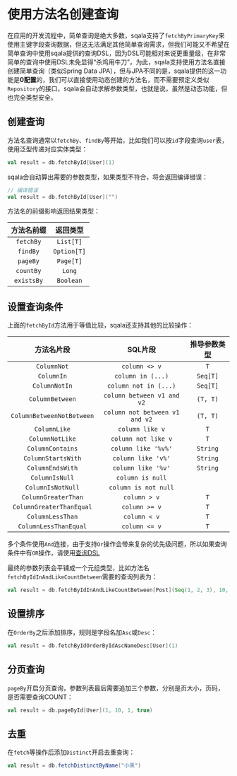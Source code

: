 # 使用方法名创建查询

在应用的开发流程中，简单查询是绝大多数，sqala支持了`fetchByPrimaryKey`来使用主键字段查询数据，但这无法满足其他简单查询需求，但我们可能又不希望在简单查询中使用sqala提供的查询DSL，因为DSL可能相对来说更重量级，在非常简单的查询中使用DSL未免显得“杀鸡用牛刀”，为此，sqala支持使用方法名直接创建简单查询（类似Spring Data JPA），但与JPA不同的是，sqala提供的这一功能是**0配置**的，我们可以直接使用动态创建的方法名，而不需要预定义类似`Repository`的接口，sqala会自动求解参数类型，也就是说，虽然是动态功能，但也完全类型安全。

## 创建查询

方法名查询通常以`fetchBy`、`findBy`等开始，比如我们可以按`id`字段查询`user`表，使用泛型传递对应实体类型：

```scala
val result = db.fetchById[User](1)
```

sqala会自动算出需要的参数类型，如果类型不符合，将会返回编译错误：

```scala
// 编译错误
val result = db.fetchById[User]("")
```

方法名的前缀影响返回结果类型：

| 方法名前缀    |  返回类型  |
|:------------:|:---------:|
|`fetchBy`     |`List[T]`  |
|`findBy`      |`Option[T]`|
|`pageBy`      |`Page[T]`  |
|`countBy`     |`Long`     |
|`existsBy`    |`Boolean`  |

## 设置查询条件

上面的`fetchById`方法用于等值比较，sqala还支持其他的比较操作：

| 方法名片段                 | SQL片段                         | 推导参数类型|
|:-------------------------:|:-------------------------------:|:----------:|
|`ColumnNot`                |`column <> v`                    |`T`        |
|`ColumnIn`                 |`column in (...)`                |`Seq[T]`   |
|`ColumnNotIn`              |`column not in (...)`            |`Seq[T]`   |
|`ColumnBetween`            |`column between v1 and v2`       |`(T, T)`   |
|`ColumnBetweenNotBetween`  |`column not between v1 and v2`   |`(T, T)`   |
|`ColumnLike`               |`column like v`                  |`T`        |
|`ColumnNotLike`            |`column not like v`              |`T`        |
|`ColumnContains`           |`column like '%v%'`              |`String`   |
|`ColumnStartsWith`         |`column like 'v%'`               |`String`   |
|`ColumnEndsWith`           |`column like '%v'`               |`String`   |
|`ColumnIsNull`             |`column is null`                 |           |
|`ColumnIsNotNull`          |`column is not null`             |           |
|`ColumnGreaterThan`        |`column > v`                     |`T`        |
|`ColumnGreaterThanEqual`   |`column >= v`                    |`T`        |
|`ColumnLessThan`           |`column < v`                     |`T`        |
|`ColumnLessThanEqual`      |`column <= v`                    |`T`        |

多个条件使用`And`连接，由于支持`Or`操作会带来复杂的优先级问题，所以如果查询条件中有`OR`操作，请使用[查询DSL](./query.md)

最终的参数列表会平铺成一个元组类型，比如方法名`fetchByIdInAndLikeCountBetween`需要的查询列表为：

```scala
val result = db.fetchByIdInAndLikeCountBetween[Post](Seq(1, 2, 3), 10, 100)
```

## 设置排序

在`OrderBy`之后添加排序，规则是字段名加`Asc`或`Desc`：

```scala
val result = db.fetchByIdOrderByIdAscNameDesc[User](1)
```

## 分页查询

`pageBy`开启分页查询，参数列表最后需要追加三个参数，分别是页大小，页码，是否需要查询COUNT：

```scala
val result = db.pageById[User](1, 10, 1, true)
```

## 去重

在`fetch`等操作后添加`Distinct`开启去重查询：

```scala
val result = db.fetchDistinctByName("小黑")
```